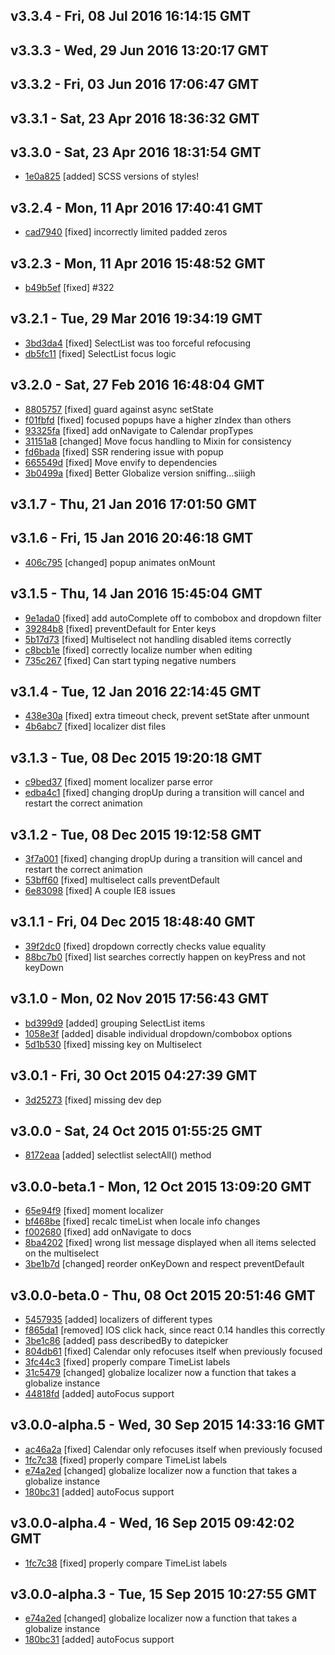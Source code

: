 v3.3.4 - Fri, 08 Jul 2016 16:14:15 GMT
--------------------------------------





v3.3.3 - Wed, 29 Jun 2016 13:20:17 GMT
--------------------------------------





v3.3.2 - Fri, 03 Jun 2016 17:06:47 GMT
--------------------------------------





v3.3.1 - Sat, 23 Apr 2016 18:36:32 GMT
--------------------------------------





v3.3.0 - Sat, 23 Apr 2016 18:31:54 GMT
--------------------------------------

- [1e0a825](../../commit/1e0a825) [added] SCSS versions of styles!



v3.2.4 - Mon, 11 Apr 2016 17:40:41 GMT
--------------------------------------

- [cad7940](../../commit/cad7940) [fixed] incorrectly limited padded zeros



v3.2.3 - Mon, 11 Apr 2016 15:48:52 GMT
--------------------------------------

- [b49b5ef](../../commit/b49b5ef) [fixed] #322



v3.2.1 - Tue, 29 Mar 2016 19:34:19 GMT
--------------------------------------

- [3bd3da4](../../commit/3bd3da4) [fixed] SelectList was too forceful refocusing
- [db5fc11](../../commit/db5fc11) [fixed] SelectList focus logic



v3.2.0 - Sat, 27 Feb 2016 16:48:04 GMT
--------------------------------------

- [8805757](../../commit/8805757) [fixed] guard against async setState
- [f01fbfd](../../commit/f01fbfd) [fixed] focused popups have a higher zIndex than others
- [93325fa](../../commit/93325fa) [fixed] add onNavigate to Calendar propTypes
- [31151a8](../../commit/31151a8) [changed] Move focus handling to Mixin for consistency
- [fd6bada](../../commit/fd6bada) [fixed] SSR rendering issue with popup
- [665549d](../../commit/665549d) [fixed] Move envify to dependencies
- [3b0499a](../../commit/3b0499a) [fixed] Better Globalize version sniffing...siiigh



v3.1.7 - Thu, 21 Jan 2016 17:01:50 GMT
--------------------------------------





v3.1.6 - Fri, 15 Jan 2016 20:46:18 GMT
--------------------------------------

- [406c795](../../commit/406c795) [changed] popup animates onMount



v3.1.5 - Thu, 14 Jan 2016 15:45:04 GMT
--------------------------------------

- [9e1ada0](../../commit/9e1ada0) [fixed] add autoComplete off to combobox and dropdown filter
- [39284b8](../../commit/39284b8) [fixed] preventDefault for Enter keys
- [5b17d73](../../commit/5b17d73) [fixed] Multiselect not handling disabled items correctly
- [c8bcb1e](../../commit/c8bcb1e) [fixed] correctly localize number when editing
- [735c267](../../commit/735c267) [fixed] Can start typing negative numbers



v3.1.4 - Tue, 12 Jan 2016 22:14:45 GMT
--------------------------------------

- [438e30a](../../commit/438e30a) [fixed] extra timeout check, prevent setState after unmount
- [4b6abc7](../../commit/4b6abc7) [fixed] localizer dist files



v3.1.3 - Tue, 08 Dec 2015 19:20:18 GMT
--------------------------------------

- [c9bed37](../../commit/c9bed37) [fixed] moment localizer parse error
- [edba4c1](../../commit/edba4c1) [fixed] changing dropUp during a transition will cancel and restart the correct animation



v3.1.2 - Tue, 08 Dec 2015 19:12:58 GMT
--------------------------------------

- [3f7a001](../../commit/3f7a001) [fixed] changing dropUp during a transition will cancel and restart the correct animation
- [53bff60](../../commit/53bff60) [fixed] multiselect calls preventDefault
- [6e83098](../../commit/6e83098) [fixed] A couple IE8 issues



v3.1.1 - Fri, 04 Dec 2015 18:48:40 GMT
--------------------------------------

- [39f2dc0](../../commit/39f2dc0) [fixed] dropdown correctly checks value equality
- [88bc7b0](../../commit/88bc7b0) [fixed]  list searches correctly happen on keyPress and not keyDown



v3.1.0 - Mon, 02 Nov 2015 17:56:43 GMT
--------------------------------------

- [bd399d9](../../commit/bd399d9) [added] grouping SelectList items
- [1058e3f](../../commit/1058e3f) [added] disable individual dropdown/combobox options
- [5d1b530](../../commit/5d1b530) [fixed] missing key on Multiselect



v3.0.1 - Fri, 30 Oct 2015 04:27:39 GMT
--------------------------------------

- [3d25273](../../commit/3d25273) [fixed] missing dev dep



v3.0.0 - Sat, 24 Oct 2015 01:55:25 GMT
--------------------------------------

- [8172eaa](../../commit/8172eaa) [added] selectlist selectAll() method



v3.0.0-beta.1 - Mon, 12 Oct 2015 13:09:20 GMT
---------------------------------------------

- [65e94f9](../../commit/65e94f9) [fixed] moment localizer
- [bf468be](../../commit/bf468be) [fixed] recalc timeList when locale info changes
- [f002680](../../commit/f002680) [fixed] add onNavigate to docs
- [8ba4202](../../commit/8ba4202) [fixed] wrong list message displayed when all items selected on the multiselect
- [3be1b7d](../../commit/3be1b7d) [changed] reorder onKeyDown and respect preventDefault



v3.0.0-beta.0 - Thu, 08 Oct 2015 20:51:46 GMT
---------------------------------------------

- [5457935](../../commit/5457935) [added] localizers of different types
- [f865da1](../../commit/f865da1) [removed] IOS click hack, since react 0.14 handles this correctly
- [3be1c86](../../commit/3be1c86) [added] pass describedBy to datepicker
- [804db61](../../commit/804db61) [fixed] Calendar only refocuses itself when previously focused
- [3fc44c3](../../commit/3fc44c3) [fixed] properly compare TimeList labels
- [31c5479](../../commit/31c5479) [changed] globalize localizer now a function that takes a globalize instance
- [44818fd](../../commit/44818fd) [added] autoFocus support



v3.0.0-alpha.5 - Wed, 30 Sep 2015 14:33:16 GMT
----------------------------------------------

- [ac46a2a](../../commit/ac46a2a) [fixed] Calendar only refocuses itself when previously focused
- [1fc7c38](../../commit/1fc7c38) [fixed] properly compare TimeList labels
- [e74a2ed](../../commit/e74a2ed) [changed] globalize localizer now a function that takes a globalize instance
- [180bc31](../../commit/180bc31) [added] autoFocus support



v3.0.0-alpha.4 - Wed, 16 Sep 2015 09:42:02 GMT
----------------------------------------------

- [1fc7c38](../../commit/1fc7c38) [fixed] properly compare TimeList labels



v3.0.0-alpha.3 - Tue, 15 Sep 2015 10:27:55 GMT
----------------------------------------------

- [e74a2ed](../../commit/e74a2ed) [changed] globalize localizer now a function that takes a globalize instance
- [180bc31](../../commit/180bc31) [added] autoFocus support



